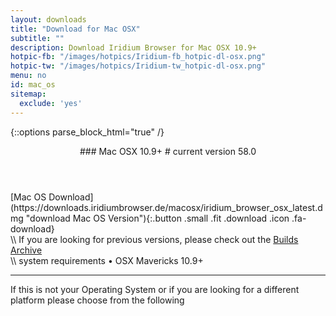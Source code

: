 ```yaml
---
layout: downloads
title: "Download for Mac OSX"
subtitle: ""
description: Download Iridium Browser for Mac OSX 10.9+
hotpic-fb: "/images/hotpics/Iridium-fb_hotpic-dl-osx.png"
hotpic-tw: "/images/hotpics/Iridium-tw_hotpic-dl-osx.png"
menu: no
id: mac_os
sitemap:
  exclude: 'yes'
---
```


{::options parse_block_html="true" /}
<div class="icon dl fa-apple"></div>
<header>
### Mac OSX 10.9+ #
current version 58.0
</header>

<div class="container 25%">
<div class="row">
<div class="12u$ align-center">
[Mac OS Download](https://downloads.iridiumbrowser.de/macosx/iridium_browser_osx_latest.dmg "download Mac OS Version"){:.button .small .fit .download .icon .fa-download}
</div>
</div></div>
\\
If you are looking for previous versions, please check out the <a href="https://downloads.iridiumbrowser.de/macosx/" target="_blank">Builds Archive</a><br/>
\\
system requirements  
&#8226; OSX Mavericks 10.9+
	 
---

If this is not your Operating System or if you are looking for a different platform please choose from the following